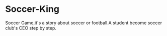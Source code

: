 # Soccer-King
Soccer Game,it's a story about soccer or football.A student become soccer club's CEO step by step.
